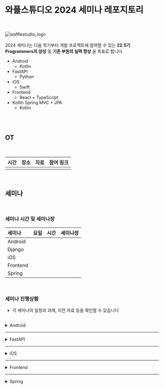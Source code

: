 # 와플스튜디오 2024 세미나 레포지토리

<br><br>![wafflestudio_logo](waffle_logo.png)<br><br>
2024 세미나는 다음 학기부터 개발 프로젝트에 참여할 수 있는 __22.5기 Programmers의 양성__ 및 __기존 부원의 실력 향상__ 을 목표로 합니다.
- Android
  - Kotlin
- FastAPI
  - Python
- iOS
  - Swift
- Frontend
  - React + TypeScript
- Kotlin Spring MVC + JPA
  - Kotlin

<br><br>

## OT

<br>

|  시간           | 장소 | 자료         | 참여 링크 | 
| --------------- | ---- | ----------- | --------- | 
|  |  |  | |

<br>

## 세미나

<br>

### 세미나 시간 및 세미나장
| 세미나            | 요일   | 시간        | 세미나장 |
| :--------------- | ----- | :---------- | ----- |
| Android   |  |  |  |
| Django   |  |  |  | 
| iOS      |  |  |  | 
| Frontend  |  |  |  |
| Spring    |  |  |  |

<br>

### 세미나 진행상황
- 각 세미나의 일정과 과제, 이전 자료 등을 확인할 수 있습니다

<br>


<details>
<summary>Android</summary>
<br>

[수업 일정 및 자료](./android/README.md#수업-일정-및-자료)

<br>
</details>

---

<details>
<summary>FastAPI</summary>
<br>
  
[수업 일정 및 자료](./fastapi/README.md#수업-일정-및-자료)

<br>
</details>

---

<details>
<summary>iOS</summary>
<br>

[수업 일정 및 자료](./ios/README.md#수업-일정-및-자료)

<br>
</details>

---

<details>
<summary>Frontend</summary>
<br>

[수업 일정 및 자료](./frontend/README.md#수업-일정-및-자료)

<br>
</details>

---

<details>
<summary>Spring</summary>
<br>

[수업 일정 및 자료](./spring/README.md#수업-일정-및-자료)

<br>
</details>
